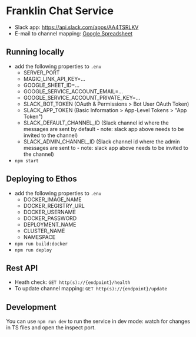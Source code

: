 # Franklin Chat Service
- Slack app: https://api.slack.com/apps/AA4TSRLKV
- E-mail to channel mapping: [Google Spreadsheet](https://docs.google.com/spreadsheets/d/1ODgfW1hBKvVM1yBfMX06EBUpL_kPfUNMkctCuiNRoWw/edit?usp=sharing) 

## Running locally
- add the following properties to `.env`
  - SERVER_PORT
  - MAGIC_LINK_API_KEY=...
  - GOOGLE_SHEET_ID=...
  - GOOGLE_SERVICE_ACCOUNT_EMAIL=...
  - GOOGLE_SERVICE_ACCOUNT_PRIVATE_KEY=...
  - SLACK_BOT_TOKEN  (OAuth & Permissions > Bot User OAuth Token)
  - SLACK_APP_TOKEN (Basic Information > App-Level Tokens > "App Token")
  - SLACK_DEFAULT_CHANNEL_ID (Slack channel id where the messages are sent by default - note: slack app above needs to be invited to the channel)
  - SLACK_ADMIN_CHANNEL_ID (Slack channel id where the admin messages are sent to - note: slack app above needs to be invited to the channel)
- `npm start`

## Deploying to Ethos
- add the following properties to `.env`
  - DOCKER_IMAGE_NAME
  - DOCKER_REGISTRY_URL
  - DOCKER_USERNAME
  - DOCKER_PASSWORD
  - DEPLOYMENT_NAME
  - CLUSTER_NAME
  - NAMESPACE
- `npm run build:docker`
- `npm run deploy`

## Rest API
- Heath check: `GET http(s)://{endpoint}/health`
- To update channel mapping: `GET http(s)://{endpoint}/update`

## Development
You can use `npm run dev` to run the service in dev mode: watch for changes in TS files and open the inspect port.
